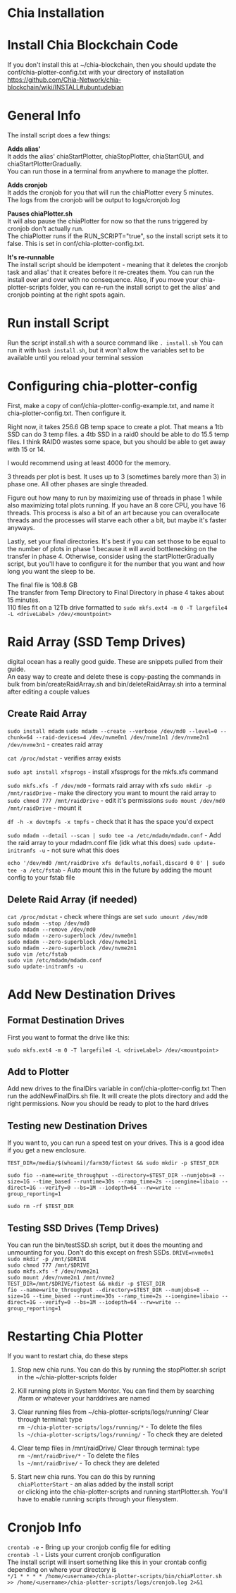 # Chia Installation

# Install Chia Blockchain Code
If you don't install this at ~/chia-blockchain, then you should update the conf/chia-plotter-config.txt with your directory of installation
https://github.com/Chia-Network/chia-blockchain/wiki/INSTALL#ubuntudebian

# General Info
The install script does a few things:  

**Adds alias'**  
It adds the alias' chiaStartPlotter, chiaStopPlotter, chiaStartGUI, and chiaStartPlotterGradually.  
You can run those in a terminal from anywhere to manage the plotter.  

**Adds cronjob**   
It adds the cronjob for you that will run the chiaPlotter every 5 minutes.  
The logs from the cronjob will be output to logs/cronjob.log   

**Pauses chiaPlotter.sh**  
It will also pause the chiaPlotter for now so that the runs triggered by cronjob don't actually run.  
The chiaPlotter runs if the RUN_SCRIPT="true", so the install script sets it to false. This is set in conf/chia-plotter-config.txt.

**It's re-runnable**  
The install script should be idempotent - meaning that it deletes the cronjob task and alias' that it creates before it re-creates them. You can run the install over and over with no consequence. Also, if you move your chia-plotter-scripts folder, you can re-run the install script to get the alias' and cronjob pointing at the right spots again.

# Run install Script
Run the script install.sh with a source command like
`. install.sh`
You can run it with `bash install.sh`, but it won't allow the variables set to be available until you reload your terminal session


# Configuring chia-plotter-config
First, make a copy of conf/chia-plotter-config-example.txt, and name it chia-plotter-config.txt. Then configure it.

Right now, it takes 256.6 GB temp space to create a plot. That means a 1tb SSD can do 3 temp files. a 4tb SSD in a raid0 should be able to do 15.5 temp files. I think RAID0 wastes some space, but you should be able to get away with 15 or 14.  

I would recommend using at least 4000 for the memory.  

3 threads per plot is best. It uses up to 3 (sometimes barely more than 3) in phase one. All other phases are single threaded.  

Figure out how many to run by maximizing use of threads in phase 1 while also maximizing total plots running. If you have an 8 core CPU, you have 16 threads. This process is also a bit of an art because you can overallocate threads and the processes will starve each other a bit, but maybe it's faster anyways.  

Lastly, set your final directories. It's best if you can set those to be equal to the number of plots in phase 1 because it will avoid bottlenecking on the transfer in phase 4. Otherwise, consider using the startPlotterGradually script, but you'll have to configure it for the number that you want and how long you want the sleep to be.

The final file is 108.8 GB  
The transfer from Temp Directory to Final Directory in phase 4 takes about 15 minutes.  
110 files fit on a 12Tb drive formatted to `sudo mkfs.ext4 -m 0 -T largefile4 -L <driveLabel> /dev/<mountpoint>`  

# Raid Array (SSD Temp Drives)
digital ocean has a really good guide. These are snippets pulled from their guide.  
An easy way to create and delete these is copy-pasting the commands in bulk from bin/createRaidArray.sh and bin/deleteRaidArray.sh into a terminal after editing a couple values

## Create Raid Array

`sudo install mdadm`
`sudo mdadm --create --verbose /dev/md0 --level=0 --chunk=64 --raid-devices=4 /dev/nvme0n1 /dev/nvme1n1 /dev/nvme2n1 /dev/nvme3n1` - creates raid array

`cat /proc/mdstat` - verifies array exists

`sudo apt install xfsprogs` - install xfssprogs for the mkfs.xfs command

`sudo mkfs.xfs -f /dev/md0` - formats raid array with xfs
`sudo mkdir -p /mnt/raidDrive` - make the directory you want to mount the raid array to
`sudo chmod 777 /mnt/raidDrive` - edit it's permissions
`sudo mount /dev/md0 /mnt/raidDrive` - mount it

`df -h -x devtmpfs -x tmpfs` - check that it has the space you'd expect

`sudo mdadm --detail --scan | sudo tee -a /etc/mdadm/mdadm.conf` - Add the raid array to your mdadm.conf file (idk what this does)
`sudo update-initramfs -u` - not sure what this does

`echo '/dev/md0 /mnt/raidDrive xfs defaults,nofail,discard 0 0' | sudo tee -a /etc/fstab` - Auto mount this in the future by adding the mount config to your fstab file

## Delete Raid Array (if needed)

`cat /proc/mdstat` - check where things are set
`sudo umount /dev/md0`  
`sudo mdadm --stop /dev/md0`  
`sudo mdadm --remove /dev/md0`  
`sudo mdadm --zero-superblock /dev/nvme0n1`  
`sudo mdadm --zero-superblock /dev/nvme1n1`  
`sudo mdadm --zero-superblock /dev/nvme2n1`  
`sudo vim /etc/fstab`  
`sudo vim /etc/mdadm/mdadm.conf`  
`sudo update-initramfs -u`  

# Add New Destination Drives

## Format Destination Drives
First you want to format the drive like this:

`sudo mkfs.ext4 -m 0 -T largefile4 -L <driveLabel> /dev/<mountpoint>`  

## Add to Plotter
Add new drives to the finalDirs variable in conf/chia-plotter-config.txt
Then run the addNewFinalDirs.sh file. It will create the plots directory and add the right permissions.
Now you should be ready to plot to the hard drives

## Testing new Destination Drives
If you want to, you can run a speed test on your drives. This is a good idea if you get a new enclosure.

`TEST_DIR=/media/$(whoami)/farm30/fiotest && sudo mkdir -p $TEST_DIR`  

`sudo fio --name=write_throughput --directory=$TEST_DIR --numjobs=8 --size=1G --time_based --runtime=30s --ramp_time=2s --ioengine=libaio --direct=1G --verify=0 --bs=1M --iodepth=64 --rw=write --group_reporting=1`  

`sudo rm -rf $TEST_DIR`  

## Testing SSD Drives (Temp Drives)
You can run the bin/testSSD.sh script, but it does the mounting and unmounting for you. Don't do this except on fresh SSDs.
`DRIVE=nvme0n1`  
`sudo mkdir -p /mnt/$DRIVE`  
`sudo chmod 777 /mnt/$DRIVE`  
`sudo mkfs.xfs -f /dev/nvme2n1`  
`sudo mount /dev/nvme2n1 /mnt/nvme2`  
`TEST_DIR=/mnt/$DRIVE/fiotest && mkdir -p $TEST_DIR`  
`fio --name=write_throughput --directory=$TEST_DIR --numjobs=8 --size=1G --time_based --runtime=30s --ramp_time=2s --ioengine=libaio --direct=1G --verify=0 --bs=1M --iodepth=64 --rw=write --group_reporting=1`  

# Restarting Chia Plotter
If you want to restart chia, do these steps

1) Stop new chia runs. You can do this by running the stopPlotter.sh script in the ~/chia-plotter-scripts folder

2) Kill running plots in System Montor. You can find them by searching /farm or whatever your harddrives are named

3) Clear running files from ~/chia-plotter-scripts/logs/running/ 
Clear through terminal: type  
`rm ~/chia-plotter-scripts/logs/running/*` - To delete the files  
`ls ~/chia-plotter-scripts/logs/running/` - To check they are deleted  

4) Clear temp files in /mnt/raidDrive/
Clear through terminal: type   
`rm ~/mnt/raidDrive/*` - To delete the files  
`ls ~/mnt/raidDrive/` - To check they are deleted  

5) Start new chia runs. You can do this by running  
`chiaPlotterStart` - an alias added by the install script  
or clicking into the chia-plotter-scripts and running startPlotter.sh. You'll have to enable running scripts through your filesystem.


# Cronjob Info
`crontab -e` - Bring up your cronjob config file for editing  
`crontab -l` - Lists your current cronjob configuration  
The install script will insert something like this in your crontab config depending on where your directory is  
`*/1 * * * * /home/<username>/chia-plotter-scripts/bin/chiaPlotter.sh >> /home/<username>/chia-plotter-scripts/logs/cronjob.log 2>&1`